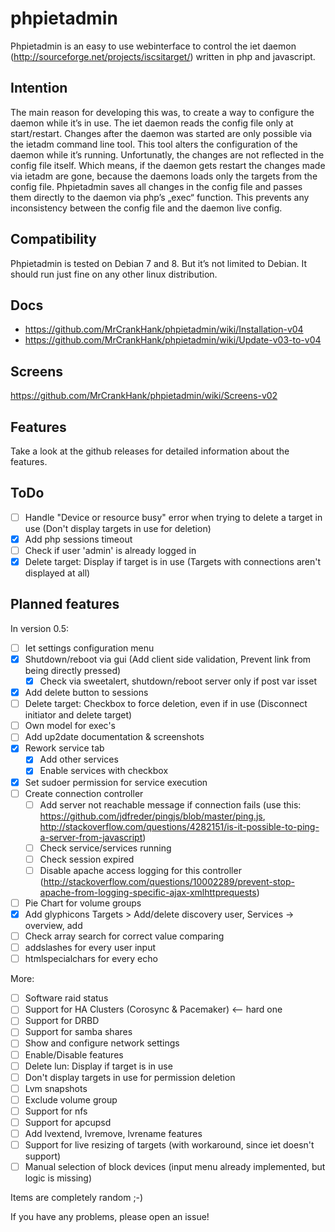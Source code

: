 # phpietadmin
Phpietadmin is an easy to use webinterface to control the iet daemon (http://sourceforge.net/projects/iscsitarget/) written in php and javascript.

## Intention
The main reason for developing this was, to create a way to configure the daemon while it’s in use. The iet daemon reads
the config file only at start/restart. Changes after the daemon was started are only possible via the ietadm command line
tool. This tool alters the configuration of the daemon while it’s running. Unfortunatly, the changes are not reflected
in the config file itself. Which means, if the daemon gets restart the changes made via ietadm are gone, because the
daemons loads only the targets from the config file. Phpietadmin saves all changes in the config file and passes them
directly to the daemon via php’s „exec“ function. This prevents any inconsistency between the config file and the
daemon live config.

## Compatibility
Phpietadmin is tested on Debian 7 and 8. But it’s not limited to Debian.
It should run just fine on any other linux distribution.

## Docs
* https://github.com/MrCrankHank/phpietadmin/wiki/Installation-v04
* https://github.com/MrCrankHank/phpietadmin/wiki/Update-v03-to-v04

## Screens
https://github.com/MrCrankHank/phpietadmin/wiki/Screens-v02

## Features
Take a look at the github releases for detailed information about the features.

## ToDo
- [ ] Handle "Device or resource busy" error when trying to delete a target in use (Don't display targets in use for deletion)
- [x] Add php sessions timeout
- [ ] Check if user 'admin' is already logged in
- [x] Delete target: Display if target is in use (Targets with connections aren't displayed at all)

## Planned features
In version 0.5:
- [ ] Iet settings configuration menu
- [x] Shutdown/reboot via gui (Add client side validation, Prevent link from being directly pressed)
    - [x] Check via sweetalert, shutdown/reboot server only if post var isset
- [x] Add delete button to sessions
- [ ] Delete target: Checkbox to force deletion, even if in use (Disconnect initiator and delete target)
- [ ] Own model for exec's
- [ ] Add up2date documentation & screenshots
- [x] Rework service tab
    - [x] Add other services
    - [x] Enable services with checkbox
- [x] Set sudoer permission for service execution
- [ ] Create connection controller
    - [ ] Add server not reachable message if connection fails (use this: https://github.com/jdfreder/pingjs/blob/master/ping.js, http://stackoverflow.com/questions/4282151/is-it-possible-to-ping-a-server-from-javascript)
    - [ ] Check service/services running
    - [ ] Check session expired
    - [ ] Disable apache access logging for this controller (http://stackoverflow.com/questions/10002289/prevent-stop-apache-from-logging-specific-ajax-xmlhttprequests)
- [ ] Pie Chart for volume groups
- [x] Add glyphicons Targets > Add/delete discovery user, Services -> overview, add
- [ ] Check array search for correct value comparing
- [ ] addslashes for every user input
- [ ] htmlspecialchars for every echo

More:
- [ ] Software raid status
- [ ] Support for HA Clusters (Corosync & Pacemaker) <-- hard one
- [ ] Support for DRBD
- [ ] Support for samba shares
- [ ] Show and configure network settings
- [ ] Enable/Disable features
- [ ] Delete lun: Display if target is in use
- [ ] Don't display targets in use for permission deletion
- [ ] Lvm snapshots
- [ ] Exclude volume group
- [ ] Support for nfs
- [ ] Support for apcupsd
- [ ] Add lvextend, lvremove, lvrename features
- [ ] Support for live resizing of targets (with workaround, since iet doesn't support)
- [ ] Manual selection of block devices (input menu already implemented, but logic is missing)

Items are completely random ;-)

If you have any problems, please open an issue!